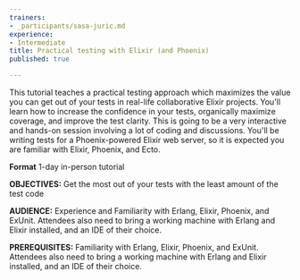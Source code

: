 ```yaml
---
trainers:
- _participants/sasa-juric.md
experience:
- Intermediate
title: Practical testing with Elixir (and Phoenix)
published: true

---
```

This tutorial teaches a practical testing approach which maximizes the value you can get out of your tests in real-life collaborative Elixir projects. You'll learn how to increase the confidence in your tests, organically maximize coverage, and improve the test clarity. This is going to be a very interactive and hands-on session involving a lot of coding and discussions. You'll be writing tests for a Phoenix-powered Elixir web server, so it is expected you are familiar with Elixir, Phoenix, and Ecto.

**Format**
1-day in-person tutorial

**OBJECTIVES:**
Get the most out of your tests with the least amount of the test code

**AUDIENCE:**
Experience and Familiarity with Erlang, Elixir, Phoenix, and ExUnit. Attendees also need to bring a working machine with Erlang and Elixir installed, and an IDE of their choice.

**PREREQUISITES:**
Familiarity with Erlang, Elixir, Phoenix, and ExUnit. Attendees also need to bring a working machine with Erlang and Elixir installed, and an IDE of their choice.
